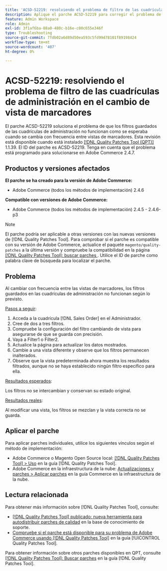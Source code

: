 ```yaml
---
title: 'ACSD-52219: resolviendo el problema de filtro de las cuadrículas de administración en el cambio de vista de marcadores'
description: Aplique el parche ACSD-52219 para corregir el problema de Adobe Commerce en el que los filtros guardados de las cuadrículas de administración no funcionan como se espera cuando se cambia con frecuencia entre vistas de marcadores.
feature: Admin Workspace
role: Admin
exl-id: 3f1af6ba-88a0-480c-b16e-c00c655e346f
type: Troubleshooting
source-git-commit: 7fdb02a6d89d50ea593c5fd99d78101f89198424
workflow-type: tm+mt
source-wordcount: '407'
ht-degree: 0%

---
```


# ACSD-52219: resolviendo el problema de filtro de las cuadrículas de administración en el cambio de vista de marcadores

El parche ACSD-52219 soluciona el problema de que los filtros guardados de las cuadrículas de administración no funcionan como se esperaba cuando se cambia con frecuencia entre vistas de marcadores. Esta revisión está disponible cuando está instalado [[!DNL Quality Patches Tool (QPT)]](https://experienceleague.adobe.com/es/docs/commerce-operations/tools/quality-patches-tool/quality-patches-tool-to-self-serve-quality-patches) 1.1.39. El ID del parche es ACSD-52219. Tenga en cuenta que el problema está programado para solucionarse en Adobe Commerce 2.4.7.

## Productos y versiones afectados

**El parche se ha creado para la versión de Adobe Commerce:**

* Adobe Commerce (todos los métodos de implementación) 2.4.6

**Compatible con versiones de Adobe Commerce:**

* Adobe Commerce (todos los métodos de implementación) 2.4.5 - 2.4.6-p3

>[!NOTE]
>
>El parche podría ser aplicable a otras versiones con las nuevas versiones de [!DNL Quality Patches Tool]. Para comprobar si el parche es compatible con su versión de Adobe Commerce, actualice el paquete `magento/quality-patches` a la última versión y compruebe la compatibilidad en la página [[!DNL Quality Patches Tool]: buscar parches &#x200B;](https://experienceleague.adobe.com/tools/commerce-quality-patches/index.html?lang=es). Utilice el ID de parche como palabra clave de búsqueda para localizar el parche.

## Problema

Al cambiar con frecuencia entre las vistas de marcadores, los filtros guardados en las cuadrículas de administración no funcionan según lo previsto.

<u>Pasos a seguir</u>:

1. Acceda a la cuadrícula [!DNL Sales Order] en el Administrador.
1. Cree de dos a tres filtros.
1. Compruebe la configuración del filtro cambiando de vista para asegurarse de que se guarda con precisión.
1. Vaya a Filter1 o Filter2.
1. Actualice la página para actualizar los datos mostrados.
1. Cambie a una vista diferente y observe que los filtros permanecen inalterados.
1. Observe que la vista predeterminada ahora muestra los resultados filtrados, aunque no se haya establecido ningún filtro específico para ella.

<u>Resultados esperados</u>:

Los filtros no se intercambian y conservan su estado original.

<u>Resultados reales</u>:

Al modificar una vista, los filtros se mezclan y la vista correcta no se guarda.

## Aplicar el parche

Para aplicar parches individuales, utilice los siguientes vínculos según el método de implementación:

* Adobe Commerce o Magento Open Source local: [[!DNL Quality Patches Tool] > Uso](/help/tools/quality-patches-tool/usage.md) en la guía [!DNL Quality Patches Tool].
* Adobe Commerce en la infraestructura de la nube: [Actualizaciones y parches > Aplicar parches](https://experienceleague.adobe.com/docs/commerce-cloud-service/user-guide/develop/upgrade/apply-patches.html?lang=es) en la guía Commerce en la infraestructura de la nube.

## Lectura relacionada

Para obtener más información sobre [!DNL Quality Patches Tool], consulte:

* [[!DNL Quality Patches Tool] publicado: nueva herramienta para autodistribuir parches de calidad](https://experienceleague.adobe.com/es/docs/commerce-operations/tools/quality-patches-tool/quality-patches-tool-to-self-serve-quality-patches) en la base de conocimiento de soporte.
* [Compruebe si el parche está disponible para su problema de Adobe Commerce usando [!DNL Quality Patches Tool]](/help/tools/quality-patches-tool/patches-available-in-qpt/check-patch-for-magento-issue-with-magento-quality-patches.md) en la guía [!UICONTROL Quality Patches Tool].


Para obtener información sobre otros parches disponibles en QPT, consulte [[!DNL Quality Patches Tool]: Buscar parches](https://experienceleague.adobe.com/tools/commerce-quality-patches/index.html?lang=es) en la guía [!DNL Quality Patches Tool].
